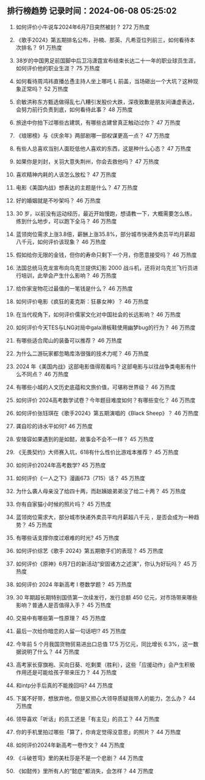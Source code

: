 
## 排行榜趋势 记录时间：2024-06-08 05:25:02
  
  1. 如何评价小牛说车2024年6月7日突然被封？ 272 万热度
    
  2. 《歌手2024》第五期排名公布，孙楠、那英、凡希亚位列前三，如何看待本次排名？ 91 万热度
    
  3. 38岁的中国男足前国脚中后卫冯潇霆宣布结束长达二十一年的职业球员生涯，如何评价他的职业生涯？ 75 万热度
    
  4. 如何看待周鸿祎直播怂恿主持人坐上哪吒 L 前盖，当场砸出一个大坑？这种现象正常吗？ 52 万热度
    
  5. 俞敏洪称东方甄选做得乱七八糟引发股价大跌，深夜致歉是朋友间谦虚表达，会努力前行负责到底，如何看待此事？ 48 万热度
    
  6. 旅途中你拍下过哪些古建筑，有哪些古建曾真正触动过你？ 47 万热度
    
  7. 《琅琊榜》与《庆余年》两部剧哪一部权谋更高一点？ 47 万热度
    
  8. 有些人总喜欢当别人面贬低他人喜欢的东西，这是种什么心态？ 47 万热度
    
  9. 如果你是刘封，关羽大意失荆州，你会去救他吗？ 47 万热度
    
  10. 喜欢精神内耗的人该怎么放松？ 47 万热度
    
  11. 电影《美国内战》想表达的主题是什么？ 47 万热度
    
  12. 好的婚姻就是不吵架吗？ 46 万热度
    
  13. 30 岁，以前没有运动经历，最近开始慢跑，想请教一下，大概需要怎么练，练到什么地步，可以跑下全马？ 46 万热度
    
  14. 蓝领岗位需求上涨3.8倍，薪酬上涨35.8%，部分城市快递外卖员平均月薪超八千元，如何评价该现象？ 46 万热度
    
  15. 假如给你无限的金钱，但你的寿命只剩下一个月，你愿意接受吗？ 46 万热度
    
  16. 法国总统马克龙宣布向乌克兰提供幻影 2000 战斗机，还将对乌克兰飞行员进行培训，此举会产生什么影响？ 46 万热度
    
  17. 给你家宠物花过最值的一笔钱是什么？ 46 万热度
    
  18. 如何评价电影《疯狂的麦克斯：狂暴女神》？ 46 万热度
    
  19. 在当代视角下，如何评价儒家文化对中国社会的长远影响？ 46 万热度
    
  20. 如何评价今天TES与LNG对局中gala滑板鞋使用幽梦bug的行为？ 46 万热度
    
  21. 有哪些适合爬山的装备可以推荐？ 46 万热度
    
  22. 为什么二游玩家都忽略库洛很强的技术力呢？ 46 万热度
    
  23. 2024 年《美国内战》这部电影值得观看吗？这部电影与以往战争类电影有什么不同点？ 46 万热度
    
  24. 有哪些小城的人文历史底蕴和文旅价值，可堪称世界级？ 46 万热度
    
  25. 如何评价 2024高考数学试卷？今年题目难度如何？有哪些变化？ 46 万热度
    
  26. 如何评价张钰琪在《歌手2024》第五期演唱的《Black Sheep》？ 46 万热度
    
  27. 龚自珍的诗水平如何? 46 万热度
    
  28. 安陵容如果遇到的是如懿，故事会不会不一样？ 45 万热度
    
  29. 《无畏契约》大师赛入坑，618有什么性价比游戏本推荐？ 45 万热度
    
  30. 如何评价2024年高考数学? 45 万热度
    
  31. 如何评价《一人之下》漫画673（715）话？ 45 万热度
    
  32. 为什么袭人母亲没了给四十两，而赵姨娘弟弟没了给二十两？ 45 万热度
    
  33. 你有自家猫小时候的照片吗？ 45 万热度
    
  34. 蓝领岗位需求大，部分城市快递外卖员平均月薪超八千元 ，是否会成为一种趋势？ 45 万热度
    
  35. 有哪些话支撑你度过艰难的时光? 45 万热度
    
  36. 如何评价综艺《歌手 2024》第五期歌手们的表现？ 45 万热度
    
  37. 如何评价《原神》6月7日的新活动“安固诸方之述演”，你认为好玩吗？ 45 万热度
    
  38. 如何评价 2024 年新高考 I 卷数学题？ 45 万热度
    
  39. 30 年期超长期特别国债第一次续发行，发行总额 450 亿元，对市场带来哪些影响？普通人是否值得入手？ 45 万热度
    
  40. 交易中有哪些第一性原理？ 45 万热度
    
  41. 最后一次给你暗恋的人留一句话吧!? 45 万热度
    
  42. 今年前 5 个月我国货物贸易进出口总值 17.5 万亿元，同比增长 6.3%，这一数据说明了什么？ 44 万热度
    
  43. 高考家长穿旗袍、买向日葵、吃剩栗（胜利），这些「应援动作」会产生积极作用还是可能给孩子带来压力？ 44 万热度
    
  44. 和intp分手后真的不能挽回吗? 44 万热度
    
  45. 下属不好带，想放弃他，但是又担心大领导质疑我带人的能力，怎么办？ 44 万热度
    
  46. 领导喜欢「听话」的员工还是「有主见」的员工？ 44 万热度
    
  47. 你的手机里拍过哪些「算了，你肯定觉得没意思」的照片？ 44 万热度
    
  48. 如何评价2024年新高考一卷作文？ 44 万热度
    
  49. 《斗破苍穹》里的美杜莎是不是一个悲剧？ 44 万热度
    
  50. 《如懿传》里所有人的“懿症”都消失，会怎样？ 44 万热度
    